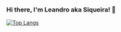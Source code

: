 ### Hi there, I'm Leandro aka Siqueira! 👋

[![Top Langs](https://github-readme-stats.vercel.app/api?username=leandroaps&show_icons=true&theme=dracula)](https://github.com/anuraghazra/github-readme-stats)

<!--
**leandroaps/leandroaps** is a ✨ _special_ ✨ repository because its `README.md` (this file) appears on your GitHub profile.

Here are some ideas to get you started:

🔭 I’m currently working on ...
🌱 I’m currently learning ...
👯 I’m looking to collaborate on ...
🤔 I’m looking for help with ...
💬 Ask me about ...
📫 How to reach me: ...
😄 Pronouns: ...
⚡ Fun fact: ...
